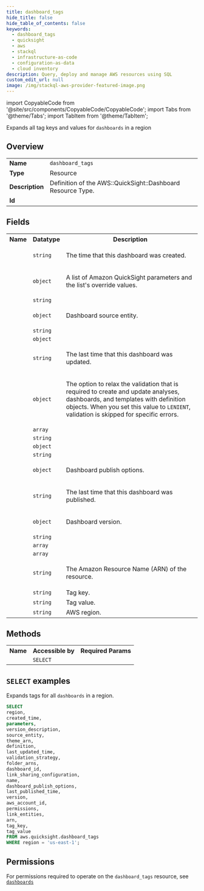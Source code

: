 ```yaml
---
title: dashboard_tags
hide_title: false
hide_table_of_contents: false
keywords:
  - dashboard_tags
  - quicksight
  - aws
  - stackql
  - infrastructure-as-code
  - configuration-as-data
  - cloud inventory
description: Query, deploy and manage AWS resources using SQL
custom_edit_url: null
image: /img/stackql-aws-provider-featured-image.png
---
```


import CopyableCode from '@site/src/components/CopyableCode/CopyableCode';
import Tabs from '@theme/Tabs';
import TabItem from '@theme/TabItem';

Expands all tag keys and values for <code>dashboards</code> in a region

## Overview
<table>
<tbody>
<tr><td><b>Name</b></td><td><code>dashboard_tags</code></td></tr>
<tr><td><b>Type</b></td><td>Resource</td></tr>
<tr><td><b>Description</b></td><td>Definition of the AWS::QuickSight::Dashboard Resource Type.</td></tr>
<tr><td><b>Id</b></td><td><CopyableCode code="aws.quicksight.dashboard_tags" /></td></tr>
</tbody>
</table>

## Fields
<table>
<tbody>
<tr><th>Name</th><th>Datatype</th><th>Description</th></tr><tr><td><CopyableCode code="created_time" /></td><td><code>string</code></td><td><p>The time that this dashboard was created.</p></td></tr>
<tr><td><CopyableCode code="parameters" /></td><td><code>object</code></td><td><p>A list of Amazon QuickSight parameters and the list's override values.</p></td></tr>
<tr><td><CopyableCode code="version_description" /></td><td><code>string</code></td><td></td></tr>
<tr><td><CopyableCode code="source_entity" /></td><td><code>object</code></td><td><p>Dashboard source entity.</p></td></tr>
<tr><td><CopyableCode code="theme_arn" /></td><td><code>string</code></td><td></td></tr>
<tr><td><CopyableCode code="definition" /></td><td><code>object</code></td><td></td></tr>
<tr><td><CopyableCode code="last_updated_time" /></td><td><code>string</code></td><td><p>The last time that this dashboard was updated.</p></td></tr>
<tr><td><CopyableCode code="validation_strategy" /></td><td><code>object</code></td><td><p>The option to relax the validation that is required to create and update analyses, dashboards, and templates with definition objects. When you set this value to <code>LENIENT</code>, validation is skipped for specific errors.</p></td></tr>
<tr><td><CopyableCode code="folder_arns" /></td><td><code>array</code></td><td></td></tr>
<tr><td><CopyableCode code="dashboard_id" /></td><td><code>string</code></td><td></td></tr>
<tr><td><CopyableCode code="link_sharing_configuration" /></td><td><code>object</code></td><td></td></tr>
<tr><td><CopyableCode code="name" /></td><td><code>string</code></td><td></td></tr>
<tr><td><CopyableCode code="dashboard_publish_options" /></td><td><code>object</code></td><td><p>Dashboard publish options.</p></td></tr>
<tr><td><CopyableCode code="last_published_time" /></td><td><code>string</code></td><td><p>The last time that this dashboard was published.</p></td></tr>
<tr><td><CopyableCode code="version" /></td><td><code>object</code></td><td><p>Dashboard version.</p></td></tr>
<tr><td><CopyableCode code="aws_account_id" /></td><td><code>string</code></td><td></td></tr>
<tr><td><CopyableCode code="permissions" /></td><td><code>array</code></td><td></td></tr>
<tr><td><CopyableCode code="link_entities" /></td><td><code>array</code></td><td></td></tr>
<tr><td><CopyableCode code="arn" /></td><td><code>string</code></td><td><p>The Amazon Resource Name (ARN) of the resource.</p></td></tr>
<tr><td><CopyableCode code="tag_key" /></td><td><code>string</code></td><td>Tag key.</td></tr>
<tr><td><CopyableCode code="tag_value" /></td><td><code>string</code></td><td>Tag value.</td></tr>
<tr><td><CopyableCode code="region" /></td><td><code>string</code></td><td>AWS region.</td></tr>
</tbody>
</table>

## Methods

<table>
<tbody>
  <tr>
    <th>Name</th>
    <th>Accessible by</th>
    <th>Required Params</th>
  </tr>
  <tr>
    <td><CopyableCode code="list_resources" /></td>
    <td><code>SELECT</code></td>
    <td><CopyableCode code="region" /></td>
  </tr>
</tbody>
</table>

## `SELECT` examples
Expands tags for all <code>dashboards</code> in a region.
```sql
SELECT
region,
created_time,
parameters,
version_description,
source_entity,
theme_arn,
definition,
last_updated_time,
validation_strategy,
folder_arns,
dashboard_id,
link_sharing_configuration,
name,
dashboard_publish_options,
last_published_time,
version,
aws_account_id,
permissions,
link_entities,
arn,
tag_key,
tag_value
FROM aws.quicksight.dashboard_tags
WHERE region = 'us-east-1';
```


## Permissions

For permissions required to operate on the <code>dashboard_tags</code> resource, see <a href="/services/quicksight/dashboards/#permissions"><code>dashboards</code></a>

